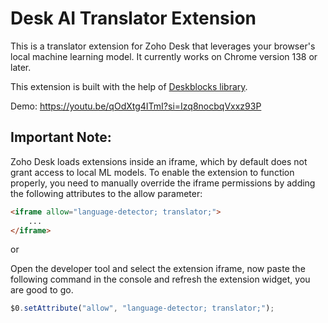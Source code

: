 # Desk AI Translator Extension

This is a translator extension for Zoho Desk that leverages your browser's local machine learning model. It currently works on Chrome version 138 or later.

This extension is built with the help of [Deskblocks library](https://deskblocks.mohanvadivel.com/).


Demo: https://youtu.be/qOdXtg4ITmI?si=Izq8nocbqVxxz93P


## Important Note:
Zoho Desk loads extensions inside an iframe, which by default does not grant access to local ML models. To enable the extension to function properly, you need to manually override the iframe permissions by adding the following attributes to the allow parameter:

```html
<iframe allow="language-detector; translator;">
    ...
</iframe>
```

or 

Open the developer tool and select the extension iframe, now paste the following command in the console and refresh the extension widget, you are good to go.

```js
$0.setAttribute("allow", "language-detector; translator;");
```
